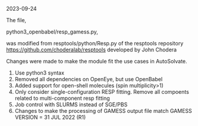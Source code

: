 2023-09-24

The file, 

python3_openbabel/resp_gamess.py, 

was modified from resptools/python/Resp.py of the resptools repository 
https://github.com/choderalab/resptools developed by John Chodera 

Changes were made to make the module fit the use cases in AutoSolvate.

1. Use python3 syntax
2. Removed all dependencies on OpenEye, but use OpenBabel
2. Added support for open-shell molecules (spin multiplicity>1)
3. Only consider single-configuration RESP fitting. Remove all compoents related to multi-component resp fitting
4. Job control with SLURMS instead of SGE/PBS
5. Changes to make the processing of GAMESS output file match GAMESS VERSION = 31 JUL 2022 (R1)
